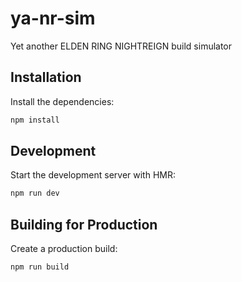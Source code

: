 # ya-nr-sim

Yet another ELDEN RING NIGHTREIGN build simulator

## Installation

Install the dependencies:

```bash
npm install
```

## Development

Start the development server with HMR:

```bash
npm run dev
```

## Building for Production

Create a production build:

```bash
npm run build
```
